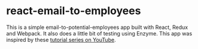 # react-email-to-employees

This is a simple email-to-potential-employees app built with React, Redux and Webpack. It also does a little bit of testing using Enzyme. This app was inspired by these [tutorial series on YouTube](https://www.youtube.com/playlist?list=PLQDnxXqV213JJFtDaG0aE9vqvp6Wm7nBg).
